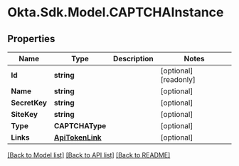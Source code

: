 # Okta.Sdk.Model.CAPTCHAInstance

## Properties

Name | Type | Description | Notes
------------ | ------------- | ------------- | -------------
**Id** | **string** |  | [optional] [readonly] 
**Name** | **string** |  | [optional] 
**SecretKey** | **string** |  | [optional] 
**SiteKey** | **string** |  | [optional] 
**Type** | **CAPTCHAType** |  | [optional] 
**Links** | [**ApiTokenLink**](ApiTokenLink.md) |  | [optional] 

[[Back to Model list]](../README.md#documentation-for-models) [[Back to API list]](../README.md#documentation-for-api-endpoints) [[Back to README]](../README.md)

